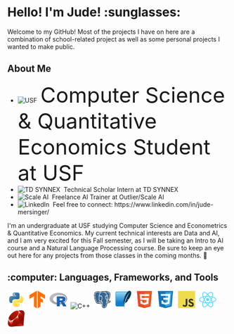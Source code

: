 <h1> Hello! I'm Jude! :sunglasses:</h1>
Welcome to my GitHub! Most of the projects I have on here are a combination of school-related project as well as some personal projects I wanted to make public. 

<h2> About Me </h2>  
<ul>
  <li><img src="https://cfbdynasty.com/wp-content/uploads/2019/03/usf-logo.png" title="USF" alt="USF" height="30"/>&nbsp; <font size="1000">Computer Science & Quantitative Economics Student at USF</font></li>
  <li><img src="https://companieslogo.com/img/orig/SNX-e4f20926.png?t=1683358921" title="TD SYNNEX" alt="TD SYNNEX" height="30";/>&nbsp;   Technical Scholar Intern at TD SYNNEX </li>
  <li><img src="https://d2xo500swnpgl1.cloudfront.net/uploads/web/square-1633374314429.png" title="Scale AI" alt="Scale AI" height="30"/>&nbsp; Freelance AI Trainer at Outlier/Scale AI</li>
  <li><img src="https://pngmind.com/wp-content/uploads/2019/08/Linkedin-Logo-Png-Transparent-Background-1.png" title="LinkedIn" alt="LinkedIn" height="30"/>&nbsp; Feel free to connect: https://www.linkedin.com/in/jude-mersinger/
</ul>

I'm an undergraduate at USF studying Computer Science and Econometrics & Quantitative Economics. My current technical interests are Data and AI, and I am very excited for this Fall semester, as I will be taking an Intro to AI course and a Natural Language Processing course. Be sure to keep an eye out here for any projects from those classes in the coming months. :robot: 

<h2>:computer: Languages, Frameworks, and Tools</h2>
<div>
    <img src="https://github.com/devicons/devicon/blob/master/icons/python/python-original.svg" title="Python" alt="Python" width="40" height="40"/>&nbsp;
    <img src="https://github.com/devicons/devicon/blob/master/icons/tensorflow/tensorflow-original.svg" title="TensorFlow" alt="TensorFlow" width="40" height="40"/>&nbsp;
    <img src="https://github.com/devicons/devicon/blob/master/icons/r/r-original.svg" title="R" alt="R" width="40" height="40"/>&nbsp;
    <img src="https://raw.githubusercontent.com/isocpp/logos/master/cpp_logo.png" title="C++" alt="C++" width="40" height="40"/>&nbsp;
    <img src="https://github.com/devicons/devicon/blob/master/icons/postgresql/postgresql-original.svg" title="PostgreSQL" alt="PostgreSQL" width="40" height="40"/>&nbsp;
    <img src="https://github.com/devicons/devicon/blob/master/icons/sqlite/sqlite-original.svg" title="SQLite" alt="SQLite" width="40" height="40"/>&nbsp;
    <img src="https://github.com/devicons/devicon/blob/master/icons/html5/html5-original.svg" title="HTML" alt="HTML" width="40" height="40"/>&nbsp;
    <img src="https://github.com/devicons/devicon/blob/master/icons/css3/css3-original.svg" title="CSS" alt="CSS" width="40" height="40"/>&nbsp;
    <img src="https://github.com/devicons/devicon/blob/master/icons/javascript/javascript-original.svg" title="JavaScript" alt="JavaScript" width="40" height="40"/>&nbsp;
    <img src="https://github.com/devicons/devicon/blob/master/icons/react/react-original.svg" title="React" alt="React" width="40" height="40"/>&nbsp;
    <img src="https://github.com/devicons/devicon/blob/master/icons/ruby/ruby-original.svg" title="Ruby" alt="Ruby" width="40" height="40"/>&nbsp;  
</div>
